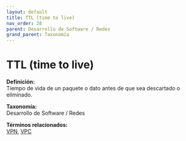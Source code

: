 ```yaml
---
layout: default
title: TTL (time to live)
nav_order: 28
parent: Desarrollo de Software / Redes
grand_parent: Taxonomía
---
```


# TTL (time to live)

**Definición:**  
Tiempo de vida de un paquete o dato antes de que sea descartado o eliminado.

**Taxonomía:**  
Desarrollo de Software / Redes

**Términos relacionados:**  
[VPN](https://maleniski.github.io/diccionario-angl-tec-mx/docs/taxonomia/desarrollo--de--software--/--redes/vpn.html), [VPC](https://maleniski.github.io/diccionario-angl-tec-mx/docs/taxonomia/desarrollo--de--software--/--redes/vpc.html)
